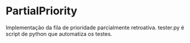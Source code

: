 # PartialPriority

Implementação da fila de prioridade parcialmente retroativa. tester.py é script de python que automatiza os testes.
